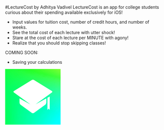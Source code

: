 #LectureCost by Adhitya Vadivel
LectureCost is an app for college students curious about their spending available exclusively for iOS!
- Input values for tuition cost, number of credit hours, and number of weeks.
- See the total cost of each lecture with utter shock!
- Stare at the cost of each lecture per MINUTE with agony!
- Realize that you should stop skipping classes!

COMING SOON:
- Saving your calculations

![alt tag](https://raw.githubusercontent.com/adhityav/LectureCost/master/LectureCost/Assets.xcassets/AppIcon.appiconset/180.png)
